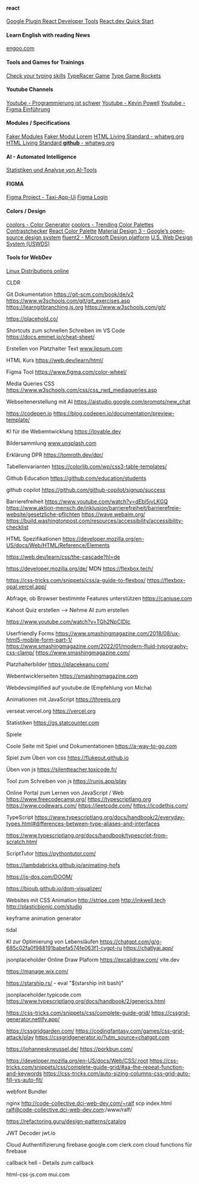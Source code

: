 #### react
[Google Plugin React Developer Tools](https://chromewebstore.google.com/detail/react-developer-tools/fmkadmapgofadopljbjfkapdkoienihi?hl=en&pli=1)
[React.dev Quick Start](https://react.dev/learn)


#### Learn English with reading News
[engoo.com](https://engoo.com/app/daily-news)

#### Tools and Games for Trainings
[Check your typing skills](Typingtest.com)
[TypeRacer Game](https://play.typeracer.com/)
[Type Game Rockets](https://www.typing.com/student/game/ztype)


#### Youtube Channels
[Youtube - Programmierung ist schwer](https://www.youtube.com/watch?v=cvlzjA-6-As)
[Youtube - Kevin Powell](https://www.youtube.com/kevinpowell)
[Youtube - Figma Einführung](https://www.youtube.com/watch?v=3hzH8z0yw3A)

#### Modules / Specifications
[Faker Modules](https://fakerjs.dev/guide/)
[Faker Modul Lorem](https://fakerjs.dev/api/lorem.html#lines)
[HTML Living Standard - whatwg.org](https://html.spec.whatwg.org)
[HTML Living Standard <b>github</b> - whatwg.org](https://github.com/whatwg/html)

#### AI -  Automated Intelligence
[Statistiken und Analyse von AI-Tools](https://artificialanalysis.ai/)

#### FIGMA
[Figma Project - Taxi-App-Ui](https://www.figma.com/community/file/1159763258551332384)
[Figma Login](https://www.figma.com/files/team/1498585358722290792/recents-and-sharing?fuid=1498585356737422084)


#### Colors / Design
[coolors - Color Generator](https://coolors.co)
[coolors - Trending Color Palettes](https://coolors.co/palettes/trending)
[Contrastchecker](https://webaim.org/resources/contrastchecker/)
[React Color Palette](https://mui.com/material-ui/customization/palette/)
[Material Design 3 - Google’s open-source design system](https://m3.material.io/styles/color/system/overview)
[fluent2 - Microsoft Design platform](https://fluent2.microsoft.design/color)
[U.S. Web Design System (USWDS)](https://designsystem.digital.gov/)

#### Tools for WebDev
[Linux Distributions online](https://www.onworks.net/)

CLDR

Git Dokumentation
https://git-scm.com/book/de/v2
https://www.w3schools.com/git/git_exercises.asp
https://learngitbranching.js.org
https://www.w3schools.com/git/


https://placehold.co/

Shortcuts zum schnellen Schreiben im VS Code
https://docs.emmet.io/cheat-sheet/

Erstellen von Platzhalter Text
www.lipsum.com

HTML Kurs
https://web.dev/learn/html/

Figma Tool
https://www.figma.com/color-wheel/

Media Queries CSS
https://www.w3schools.com/css/css_rwd_mediaqueries.asp

Webseitenerstellung mit AI
https://aistudio.google.com/prompts/new_chat

https://codepen.io
https://blog.codepen.io/documentation/preview-template/

KI für die Webemtwicklung
https://lovable.dev

Bildersammlung
www.unsplash.com

Erklärung DPR
https://tomroth.dev/dpr/

Tabellenvarianten
https://colorlib.com/wp/css3-table-templates/

Github Education
https://github.com/education/students

github copilot
https://github.com/github-copilot/signup/success

Barrierefreiheit
https://www.youtube.com/watch?v=dEbl5jvLKGQ
https://www.aktion-mensch.de/inklusion/barrierefreiheit/barrierefreie-website/gesetzliche-pflichten
https://wave.webaim.org/
https://build.washingtonpost.com/resources/accessibility/accessibility-checklist

HTML Spezifikationen
https://developer.mozilla.org/en-US/docs/Web/HTML/Reference/Elements

https://web.dev/learn/css/the-cascade?hl=de

https://developer.mozilla.org/de/   MDN
https://flexbox.tech/

https://css-tricks.com/snippets/css/a-guide-to-flexbox/
https://flexbox-opal.vercel.app/


Abfrage, ob Browser bestimmte Features unterstützen
https://caniuse.com

Kahoot Quiz erstellen --> Nehme AI zum erstellen

https://www.youtube.com/watch?v=TGh2NpCIDlc

Userfriendly Forms
https://www.smashingmagazine.com/2018/08/ux-html5-mobile-form-part-1/
https://www.smashingmagazine.com/2022/01/modern-fluid-typography-css-clamp/
https://www.smashingmagazine.com/

Platzhalterbilder
https://placekeanu.com/

Webentwicklerseiten
https://smashingmagazine.com

Webdevsimplified auf youtube.de (Empfehlung von Micha)

Animationen mit JavaScript
https://threejs.org

verseat.vercel.org
https://vercel.org

Statistiken
https://gs.statcounter.com

Spiele

Coole Seite mit Spiel und Dokumentationen
https://a-way-to-go.com

Spiel zum Üben von css
https://flukeout.github.io

Üben von js
https://silentteacher.toxicode.fr/

Tool zum Schreiben von js
https://runjs.app/play

Online Portal zum Lernen von JavaScript / Web
https://www.freecodecamp.org/
https://typescriptlang.org
https://www.codewars.com/
https://leetcode.com/
https://icodethis.com/

TypeScript
https://www.typescriptlang.org/docs/handbook/2/everyday-types.html#differences-between-type-aliases-and-interfaces

https://www.typescriptlang.org/docs/handbook/typescript-from-scratch.html

ScriptTutor
https://pythontutor.com/

https://lambdabricks.github.io/animating-hofs

https://js-dos.com/DOOM/

https://bioub.github.io/dom-visualizer/

Websites mit CSS Animation
http://stripe.com
http://inkwell.tech
http://plasticbionic.com/studio

keyframe animation generator

tidal

KI zur Optimierung von Lebensläufen
https://chatgpt.com/g/g-685c02fa0f988191babefa574fe063f1-cvgpt-ru
https://chatlyai.app/

jsonplaceholder
Online Draw Plaform
https://excalidraw.com/ 
vite.dev

https://manage.wix.com/

https://starship.rs/ - 
eval "$(starship init bash)"

jsonplaceholder.typicode.com
https://www.typescriptlang.org/docs/handbook/2/generics.html

https://css-tricks.com/snippets/css/complete-guide-grid/
https://cssgrid-generator.netlify.app/

https://cssgridgarden.com/
https://codingfantasy.com/games/css-grid-attack/play
https://cssgridgenerator.io/?utm_source=chatgpt.com

https://johanneskneussel.de/
https://porkbun.com/

https://developer.mozilla.org/en-US/docs/Web/CSS/:root
https://css-tricks.com/snippets/css/complete-guide-grid/#aa-the-repeat-function-and-keywords
https://css-tricks.com/auto-sizing-columns-css-grid-auto-fill-vs-auto-fit/

webfont Bundler

nginx
http://code-collective.dci-web-dev.com/~ralf
scp index.html ralf@code-collective.dci-web-dev.com:/www/ralf/

https://refactoring.guru/design-patterns/catalog

JWT Decoder
jwt.io

Cloud Authentifizierung
firebase.google.com
clerk.com
cloud functions für firebase

callback hell - Details zum callback

html-css-js.com
mui.com

